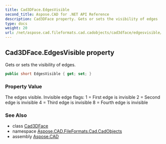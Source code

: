 ```yaml
---
title: Cad3DFace.EdgesVisible
second_title: Aspose.CAD for .NET API Reference
description: Cad3DFace property. Gets or sets the visibility of edges
type: docs
weight: 20
url: /net/aspose.cad.fileformats.cad.cadobjects/cad3dface/edgesvisible/
---
```

## Cad3DFace.EdgesVisible property

Gets or sets the visibility of edges.

```csharp
public short EdgesVisible { get; set; }
```

### Property Value

The edges visible. Invisible edge flags: 1 = First edge is invisible 2 = Second edge is invisible 4 = Third edge is invisible 8 = Fourth edge is invisible

### See Also

* class [Cad3DFace](../)
* namespace [Aspose.CAD.FileFormats.Cad.CadObjects](../../cad3dface/)
* assembly [Aspose.CAD](../../../)



